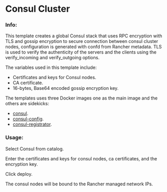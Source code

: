 # Consul Cluster


### Info:

 This template creates a global Consul stack that uses RPC encryption with TLS and gossip encryption to secure connection between consul cluster nodes, configuration is generated with confd from Rancher metadata. 
 TLS is used to verify the authenticity of the servers and the clients using the verify_incoming and verify_outgoing options.

 The variables used in this template include:

- Certificates and keys for Consul nodes.
- CA certificate.
- 16-bytes, Base64 encoded gossip encryption key.
 

The templates uses three Docker images one as the main image and the others are sidekicks:

- [consul](https://github.com/galal-hussein/consul-rancher).
- [consul-config](https://github.com/galal-hussein/consul-config).
- [consul-registrator](https://github.com/gliderlabs/registrator/tree/v7).
 
### Usage:
 
 Select Consul from catalog.

 Enter the certificates and keys for consul nodes, ca certificates, and the encryption key.

 Click deploy.
 
 The consul nodes will be bound to the Rancher managed network IPs.
